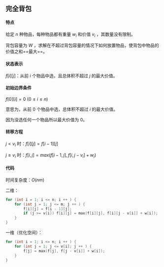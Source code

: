 ## 完全背包

#### 特点

 给定 $n$ 种物品，每种物品都有重量 $w_i$ 和价值 $v_i$ ，其数量没有限制。

背包容量为 $W$ ，求解在不超过背包容量的情况下如何放置物品，使背包中物品的价值之和==最大==。 

#### 状态表示

$f[i][j]$：从前 $i$ 个物品中选，且总体积不超过 $j$ 的最大价值。

#### 初始边界条件

$f[0][i]=0\ (0 \le i \le n)$

意思为，从前 0 个物品中选，总体积不超过 $i$ 的最大价值。

因为没选任何一个物品所以最大价值为 0。

#### 转移方程

$j < v_i$ 时：$f[i][j] = f[i-1][j]$


$j \ge v_i$ 时：$f[i,j] = max(f[i-1,j],f[i,j-v_i]+w_i)$

#### 代码

时间复杂度：$O(nm)$

二维：

```cpp
for (int i = 1; i <= n; i ++ ) {
	for (int j = 1; j <= m; j ++ ) {
		f[i][j] = f[i - 1][j];
		if (j >= v[i]) f[i][j] = max(f[i][j], f[i][j - v[i]] + w[i]);
	}
}
```

一维（优化空间）：

```cpp
for (int i = 1; i <= n; i ++ ) {
    for (int j = 1; j <= v[i]; j ++ ) {
        f[j] = max(f[j], f[j - v[i]] + w[i]);
    }
}
```

